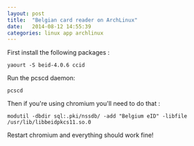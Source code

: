 ```yaml
---
layout: post
title:  "Belgian card reader on ArchLinux"
date:   2014-08-12 14:55:39
categories: linux app archlinux
---
```


First install the following packages :

    yaourt -S beid-4.0.6 ccid

Run the pcscd daemon:

    pcscd

Then if you're using chromium you'll need to do that :

    modutil -dbdir sql:.pki/nssdb/ -add "Belgium eID" -libfile /usr/lib/libbeidpkcs11.so.0 

Restart chromium and everything should work fine!

